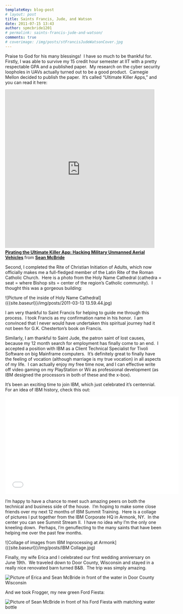 ```yaml
---
templateKey: blog-post
# layout: post
title: Saints Francis, Jude, and Watson
date: 2011-07-15 13:43
author: spmcbride1201
# permalink: saints-francis-jude-and-watson/
comments: true
# coverimage: /img/posts/stFrancisJudeWatsonCover.jpg
---
```

Praise to God for his many blessings!  I have so much to be thankful for.  Firstly, I was able to survive my 15 credit hour semester at IIT with a pretty respectable GPA and a published paper.  My research on the cyber security loopholes in UAVs actually turned out to be a good product.  Carnegie Mellon decided to publish the paper.  It’s called “Ultimate Killer Apps,” and you can read it here:

<iframe style="border: 1px solid #CCC; border-width: 1px 1px 0; margin-bottom: 5px;" src="http://www.slideshare.net/slideshow/embed_code/16086522" height="511" width="479" allowfullscreen="" frameborder="0" marginwidth="0" marginheight="0" scrolling="no"></iframe>

<div style="margin-bottom: 5px;"><strong> <a title="Pirating the Ultimate Killer App: Hacking Military Unmanned Aerial Vehicles" href="http://www.slideshare.net/spmcbride1201/pirating-the-ultimate-killer-app-hacking-military-unmanned-aerial-vehicales" target="_blank">Pirating the Ultimate Killer App: Hacking Military Unmanned Aerial Vehicles</a> </strong> from <strong><a href="http://www.slideshare.net/spmcbride1201" target="_blank">Sean McBride</a></strong></div>

Second, I completed the Rite of Christian Initiation of Adults, which now officially makes me a full-fledged member of the Latin Rite of the Roman Catholic Church.  Here is a photo from the Holy Name Cathedral (cathedra = seat = where Bishop sits = center of the region’s Catholic community).  I thought this was a gorgeous building:

![Picture of the inside of Holy Name Cathedral]({{site.baseurl}}/img/posts/2011-03-13 13.59.44.jpg)

I am very thankful to Saint Francis for helping to guide me through this process.  I took Francis as my confirmation name in his honor.  I am convinced that I never would have undertaken this spiritual journey had it not been for G.K. Chesterton’s book on Francis.

Similarly, I am thankful to Saint Jude, the patron saint of lost causes, because my 12 month search for employment has finally come to an end.  I accepted a position with IBM as a Client Technical Specialist for Tivoli Software on big Mainframe computers.  It’s definitely great to finally have the feeling of vocation (although marriage is my true vocation) in all aspects of my life.  I can actually enjoy my free time now, and I can effective write off video gaming on my PlayStation or Wii as professional development (as IBM designed the processors in both of these and the x-box).

It’s been an exciting time to join IBM, which just celebrated it’s centennial.  For an idea of IBM history, check this out:

<iframe src="//www.youtube.com/embed/39jtNUGgmd4" height="315" width="560" allowfullscreen="" frameborder="0"></iframe>

I’m happy to have a chance to meet such amazing peers on both the technical and business side of the house.  I’m hoping to make some close friends over my next 12 months of IBM Summit Training.  Here is a collage of pictures I put together from the IBM Corporate HQ in Armonk, NY.  In the center you can see Summit Stream II.  I have no idea why I’m the only one kneeling down.  Perhaps, I’m genuflecting to the many saints that have been helping me over the past few months.

![Collage of images from IBM Inprocessing at Armonk]({{site.baseurl}}/img/posts/IBM Collage.jpg)

Finally, my wife Erica and I celebrated our first wedding anniversary on June 19th.  We traveled down to Door County, Wisconsin and stayed in a really nice renovated barn turned B&amp;B.  The trip was simply amazing.

![Picture of Erica and Sean McBride in front of the water in Door County Wisconsin]({{site.baseurl}}/img/posts/DSC01250.jpg)

And we took Frogger, my new green Ford Fiesta:

![Picture of Sean McBride in front of his Ford Fiesta with matching water bottle]({{site.baseurl}}/img/posts/DSC01232.jpg)